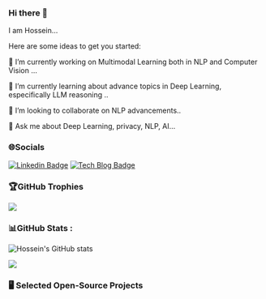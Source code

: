 ### Hi there 👋

I am Hossein...

Here are some ideas to get you started:

🔭 I’m currently working on Multimodal Learning both in NLP and Computer Vision ...

🌱 I’m currently learning about advance topics in Deep Learning, especifically LLM reasoning ..

👯 I’m looking to collaborate on NLP advancements..

💬 Ask me about Deep Learning, privacy, NLP, AI...

<!-- 📫 How to reach me: **[My LinkedIn!](https://www.linkedin.com/in/hossein-rajoli-nowdeh-39933b59/)** -->

### 🌐Socials

[![Linkedin Badge](https://img.shields.io/badge/-LinkedIn-blue?style=flat-square&logo=Linkedin&logoColor=white&link=https://www.linkedin.com/in/jang-won-park/)](https://www.linkedin.com/in/sinalk/)
[![Tech Blog Badge](http://img.shields.io/badge/-Tech%20blog-black?style=flat-square&logo=github&link=https://medium.com/machine-learning-mindset)](https://medium.com/machine-learning-mindset) 


### 🏆GitHub Trophies

![](https://github-profile-trophy.vercel.app/?username=HRajoliN&theme=darkhub&no-frame=false&no-bg=false&margin-w=4)

### 📊GitHub Stats :


![Hossein's GitHub stats](https://github-readme-stats.vercel.app/api?username=HRajoliNi&theme=dark&show_icons=true)


<!-- ![](https://github-readme-streak-stats.herokuapp.com/?user=vahidalizadeh&theme=radical&hide_border=false)<br/> -->

![](http://github-readme-streak-stats.herokuapp.com?user=HRajoliN&theme=elegant&date_format=M%20j%5B%2C%20Y%5D)<br/>

### 🖥️ Selected Open-Source Projects
<!-- <table>
<tr><th>Machine Learning & AI </th>
<tr><td>

|Title | Stars | Technologies|
|--|--|--|
| [TensorFlow World](https://github.com/astorfi/TensorFlow-World) | <img alt="Stars" src="https://img.shields.io/github/stars/astorfi/TensorFlow-World?style=flat-square&labelColor=black"/> | ![TensorFlow](https://img.shields.io/badge/TF-black?style=flat-square&logo=tensorflow) ![Python](https://img.shields.io/badge/PY-black?style=flat-square&logo=python)|
| [Comprehensive TensorFlow Course](https://github.com/instillai/TensorFlow-Course) | <img alt="Stars" src="https://img.shields.io/github/stars/instillai/TensorFlow-Course?style=flat-square&labelColor=black"/> | ![TensorFlow](https://img.shields.io/badge/TF-black?style=flat-square&logo=tensorflow) ![Python](https://img.shields.io/badge/PY-black?style=flat-square&logo=python)|
| [Comprehensive Basic ML Course](https://github.com/instillai/machine-learning-course) | <img alt="Stars" src="https://img.shields.io/github/stars/instillai/machine-learning-course?style=flat-square&labelColor=black"/> | ![Python](https://img.shields.io/badge/PY-black?style=flat-square&logo=python) ![PyTorch](https://img.shields.io/badge/PT-black?style=flat-square&logo=pytorch) ![Scikit-Learn](https://img.shields.io/badge/SkLearn-black?style=flat-square&logo=scikit-learn) ![Pandas](https://img.shields.io/badge/Pandas-black?style=flat-square&logo=pandas) ![NumPy](https://img.shields.io/badge/NumPy-black?style=flat-square&logo=numpy) ![Seaborn](https://img.shields.io/badge/Seaborn-black?style=flat-square&logo=seaborn) ![OpenCV](https://img.shields.io/badge/OpenCV-black?style=flat-square&logo=opencv)|
| [3D convolutional speaker recognition](https://github.com/astorfi/3D-convolutional-speaker-recognition) | <img alt="Stars" src="https://img.shields.io/github/stars/astorfi/3D-convolutional-speaker-recognition?style=flat-square&labelColor=black"/> |  ![Python](https://img.shields.io/badge/PY-black?style=flat-square&logo=python) ![PyTorch](https://img.shields.io/badge/PT-black?style=flat-square&logo=pytorch) ![NumPy](https://img.shields.io/badge/NumPy-black?style=flat-square&logo=numpy) ![Pandas](https://img.shields.io/badge/Pandas-black?style=flat-square&logo=pandas) ![Matplotlib](https://img.shields.io/badge/Matplotlib-black?style=flat-square&logo=matplotlib) ![Seaborn](https://img.shields.io/badge/Seaborn-black?style=flat-square&logo=seaborn) ![OpenCV](https://img.shields.io/badge/OpenCV-black?style=flat-square&logo=opencv) ![Jupyter](https://img.shields.io/badge/Jupyter-black?style=flat-square&logo=jupyter) ![Git](https://img.shields.io/badge/Git-black?style=flat-square&logo=git) ![Hugging Face](https://img.shields.io/badge/HF-black?style=flat-square&logo=huggingface) ![Keras](https://img.shields.io/badge/Keras-black?style=flat-square&logo=keras) ![AWS](https://img.shields.io/badge/AWS-black?style=flat-square&logo=amazon-aws)|
| [SpeechPy: A library for speech recognition](https://github.com/astorfi/speechpy) | <img alt="Stars" src="https://img.shields.io/github/stars/astorfi/speechpy?style=flat-square&labelColor=black"/> | ![Python](https://img.shields.io/badge/PY-black?style=flat-square&logo=python) ![NumPy](https://img.shields.io/badge/NumPy-black?style=flat-square&logo=numpy) ![Pandas](https://img.shields.io/badge/Pandas-black?style=flat-square&logo=pandas) ![Matplotlib](https://img.shields.io/badge/Matplotlib-black?style=flat-square&logo=matplotlib) ![Jupyter](https://img.shields.io/badge/Jupyter-black?style=flat-square&logo=jupyter) ![Git](https://img.shields.io/badge/Git-black?style=flat-square&logo=git) ![VS Code](https://img.shields.io/badge/VSCode-black?style=flat-square&logo=visual-studio-code)|
| [Lip Reading with 3D Convolutional Neural Networks](https://github.com/astorfi/lip-reading-deeplearning) | <img alt="Stars" src="https://img.shields.io/github/stars/astorfi/lip-reading-deeplearning?style=flat-square&labelColor=black"/> | ![Python](https://img.shields.io/badge/PY-black?style=flat-square&logo=python) ![TensorFlow](https://img.shields.io/badge/TF-black?style=flat-square&logo=tensorflow) ![PyTorch](https://img.shields.io/badge/PT-black?style=flat-square&logo=pytorch) ![OpenCV](https://img.shields.io/badge/OpenCV-black?style=flat-square&logo=opencv) ![NumPy](https://img.shields.io/badge/NumPy-black?style=flat-square&logo=numpy) ![Matplotlib](https://img.shields.io/badge/Matplotlib-black?style=flat-square&logo=matplotlib) ![Hugging Face](https://img.shields.io/badge/HF-black?style=flat-square&logo=huggingface) ![Jupyter](https://img.shields.io/badge/Jupyter-black?style=flat-square&logo=jupyter) ![Deep Learning](https://img.shields.io/badge/DL-black?style=flat-square&logo=deeplearning-ai) ![Git](https://img.shields.io/badge/Git-black?style=flat-square&logo=git) ![VS Code](https://img.shields.io/badge/VSCode-black?style=flat-square&logo=visual-studio-code)|
| [Large Scale AI Blueprint](https://github.com/astorfi/Large-Scale-AI-Blueprint) | <img alt="Stars" src="https://img.shields.io/github/stars/astorfi/Large-Scale-AI-Blueprint?style=flat-square&labelColor=black"/> | ![HGNPub](https://img.shields.io/badge/Published-black?style=flat-square&logo=googlescholar)|
| [LLM Alignment Project Template](https://github.com/astorfi/LLM-Alignment-Project-Template) | <img alt="Stars" src="https://img.shields.io/github/stars/astorfi/LLM-Alignment-Project-Template?style=flat-square&labelColor=black"/> | ![Python](https://img.shields.io/badge/PY-black?style=flat-square&logo=python) ![PyTorch](https://img.shields.io/badge/PT-black?style=flat-square&logo=pytorch) ![Hugging Face](https://img.shields.io/badge/HF-black?style=flat-square&logo=huggingface) ![OpenAI](https://img.shields.io/badge/OpenAI-black?style=flat-square&logo=openai) ![NumPy](https://img.shields.io/badge/NumPy-black?style=flat-square&logo=numpy) ![Pandas](https://img.shields.io/badge/Pandas-black?style=flat-square&logo=pandas) ![Matplotlib](https://img.shields.io/badge/Matplotlib-black?style=flat-square&logo=matplotlib) ![Deep Learning](https://img.shields.io/badge/DL-black?style=flat-square&logo=deeplearning-ai) ![Jupyter](https://img.shields.io/badge/Jupyter-black?style=flat-square&logo=jupyter) ![Git](https://img.shields.io/badge/Git-black?style=flat-square&logo=git) ![VS Code](https://img.shields.io/badge/VSCode-black?style=flat-square&logo=visual-studio-code) ![AWS](https://img.shields.io/badge/AWS-black?style=flat-square&logo=amazon-aws) ![Azure](https://img.shields.io/badge/Azure-black?style=flat-square&logo=microsoft-azure)|
| [Audio Generation with Stable Diffisuion Models](https://github.com/astorfi/audio-diffusion-tutorial) | <img alt="Stars" src="https://img.shields.io/github/stars/astorfi/audio-diffusion-tutorial?style=flat-square&labelColor=black"/> | ![Python](https://img.shields.io/badge/PY-black?style=flat-square&logo=python) ![PyTorch](https://img.shields.io/badge/PT-black?style=flat-square&logo=pytorch) ![Hugging Face](https://img.shields.io/badge/HF-black?style=flat-square&logo=huggingface) ![NumPy](https://img.shields.io/badge/NumPy-black?style=flat-square&logo=numpy) ![Pandas](https://img.shields.io/badge/Pandas-black?style=flat-square&logo=pandas) ![Librosa](https://img.shields.io/badge/Librosa-black?style=flat-square&logo=soundcloud) ![Matplotlib](https://img.shields.io/badge/Matplotlib-black?style=flat-square&logo=matplotlib) ![Jupyter](https://img.shields.io/badge/Jupyter-black?style=flat-square&logo=jupyter) ![Deep Learning](https://img.shields.io/badge/DL-black?style=flat-square&logo=deeplearning-ai) ![Git](https://img.shields.io/badge/Git-black?style=flat-square&logo=git) ![VS Code](https://img.shields.io/badge/VSCode-black?style=flat-square&logo=visual-studio-code) ![AWS](https://img.shields.io/badge/AWS-black?style=flat-square&logo=amazon-aws) ![Audio](https://img.shields.io/badge/Audio-black?style=flat-square&logo=audiomack)|
| [Correlated Capturing GANs for Synthetic Data Generation](https://github.com/astorfi/cor-gan) | <img alt="Stars" src="https://img.shields.io/github/stars/astorfi/cor-gan?style=flat-square&labelColor=black"/> | ![Python](https://img.shields.io/badge/PY-black?style=flat-square&logo=python) ![PyTorch](https://img.shields.io/badge/PT-black?style=flat-square&logo=pytorch) ![TensorFlow](https://img.shields.io/badge/TF-black?style=flat-square&logo=tensorflow) ![Hugging Face](https://img.shields.io/badge/HF-black?style=flat-square&logo=huggingface) ![NumPy](https://img.shields.io/badge/NumPy-black?style=flat-square&logo=numpy) ![Pandas](https://img.shields.io/badge/Pandas-black?style=flat-square&logo=pandas) ![Matplotlib](https://img.shields.io/badge/Matplotlib-black?style=flat-square&logo=matplotlib) ![GANs](https://img.shields.io/badge/GANs-black?style=flat-square&logo=deeplearning-ai) ![Deep Learning](https://img.shields.io/badge/DL-black?style=flat-square&logo=deeplearning-ai) ![Jupyter](https://img.shields.io/badge/Jupyter-black?style=flat-square&logo=jupyter) ![Git](https://img.shields.io/badge/Git-black?style=flat-square&logo=git) ![VS Code](https://img.shields.io/badge/VSCode-black?style=flat-square&logo=visual-studio-code) ![AWS](https://img.shields.io/badge/AWS-black?style=flat-square&logo=amazon-aws)|
| [Attention Guided Sparse Neural Networks](https://github.com/astorfi/attention-guided-sparsity) | <img alt="Stars" src="https://img.shields.io/github/stars/astorfi/attention-guided-sparsity?style=flat-square&labelColor=black"/> | ![Python](https://img.shields.io/badge/PY-black?style=flat-square&logo=python) ![PyTorch](https://img.shields.io/badge/PT-black?style=flat-square&logo=pytorch) ![NumPy](https://img.shields.io/badge/NumPy-black?style=flat-square&logo=numpy) ![Pandas](https://img.shields.io/badge/Pandas-black?style=flat-square&logo=pandas) ![Matplotlib](https://img.shields.io/badge/Matplotlib-black?style=flat-square&logo=matplotlib) ![Attention](https://img.shields.io/badge/Attention-black?style=flat-square&logo=deeplearning-ai) ![Sparsity](https://img.shields.io/badge/Sparsity-black?style=flat-square&logo=matrix) ![Deep Learning](https://img.shields.io/badge/DL-black?style=flat-square&logo=deeplearning-ai) ![Jupyter](https://img.shields.io/badge/Jupyter-black?style=flat-square&logo=jupyter) ![Git](https://img.shields.io/badge/Git-black?style=flat-square&logo=git) ![VS Code](https://img.shields.io/badge/VSCode-black?style=flat-square&logo=visual-studio-code) ![AWS](https://img.shields.io/badge/AWS-black?style=flat-square&logo=amazon-aws) |


</td>
</tr> </table> -->

